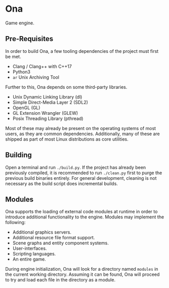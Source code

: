 # Ona

Game engine.

## Pre-Requisites

In order to build Ona, a few tooling dependencies of the project must first be met.

  * Clang / Clang++ with C++17
  * Python3
  * `ar` Unix Archiving Tool

Further to this, Ona depends on some third-party libraries.

  * Unix Dynamic Linking Library (dl)
  * Simple Direct-Media Layer 2 (SDL2)
  * OpenGL (GL)
  * GL Extension Wrangler (GLEW)
  * Posix Threading Library (pthread)

Most of these may already be present on the operating systems of most users, as they are common dependencies. Additionally, many of these are shipped as part of most Linux distributions as core utilities.

## Building

Open a terminal and run `./build.py`. If the project has already been previously compiled, it is recommended to run `./clean.py` first to purge the previous build binaries entirely. For general development, cleaning is not necessary as the build script does incremental builds.

## Modules

Ona supports the loading of external code modules at runtime in order to introduce additional functionality to the engine. Modules may implement the following:

  * Additional graphics servers.
  * Additional resource file format support.
  * Scene graphs and entity component systems.
  * User-interfaces.
  * Scripting languages.
  * An entire game.

During engine initialization, Ona will look for a directory named `modules` in the current working directory. Assuming it can be found, Ona will proceed to try and load each file in the directory as a module.
